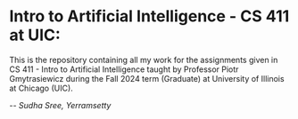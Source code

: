 # Intro to Artificial Intelligence - CS 411 at UIC:

This is the repository containing all my work for the assignments given in CS 411 - Intro to Artificial Intelligence taught by Professor Piotr Gmytrasiewicz during the Fall 2024 term (Graduate) at University of Illinois at Chicago (UIC).

-- _Sudha Sree, Yerramsetty_